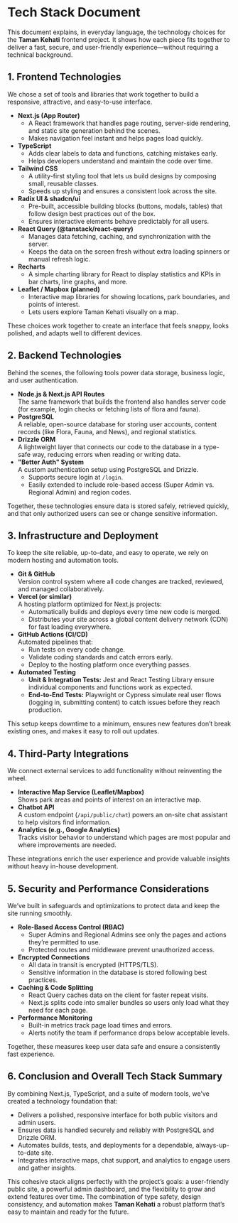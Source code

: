 # Tech Stack Document

This document explains, in everyday language, the technology choices for the **Taman Kehati** frontend project. It shows how each piece fits together to deliver a fast, secure, and user-friendly experience—without requiring a technical background.

## 1. Frontend Technologies

We chose a set of tools and libraries that work together to build a responsive, attractive, and easy-to-use interface.

- **Next.js (App Router)**
  - A React framework that handles page routing, server-side rendering, and static site generation behind the scenes.
  - Makes navigation feel instant and helps pages load quickly.
- **TypeScript**
  - Adds clear labels to data and functions, catching mistakes early.
  - Helps developers understand and maintain the code over time.
- **Tailwind CSS**
  - A utility-first styling tool that lets us build designs by composing small, reusable classes.
  - Speeds up styling and ensures a consistent look across the site.
- **Radix UI & shadcn/ui**
  - Pre-built, accessible building blocks (buttons, modals, tables) that follow design best practices out of the box.
  - Ensures interactive elements behave predictably for all users.
- **React Query (@tanstack/react-query)**
  - Manages data fetching, caching, and synchronization with the server.
  - Keeps the data on the screen fresh without extra loading spinners or manual refresh logic.
- **Recharts**
  - A simple charting library for React to display statistics and KPIs in bar charts, line graphs, and more.
- **Leaflet / Mapbox (planned)**
  - Interactive map libraries for showing locations, park boundaries, and points of interest.
  - Lets users explore Taman Kehati visually on a map.

These choices work together to create an interface that feels snappy, looks polished, and adapts well to different devices.

## 2. Backend Technologies

Behind the scenes, the following tools power data storage, business logic, and user authentication.

- **Node.js & Next.js API Routes**  
  The same framework that builds the frontend also handles server code (for example, login checks or fetching lists of flora and fauna).
- **PostgreSQL**  
  A reliable, open-source database for storing user accounts, content records (like Flora, Fauna, and News), and regional statistics.
- **Drizzle ORM**  
  A lightweight layer that connects our code to the database in a type-safe way, reducing errors when reading or writing data.
- **"Better Auth" System**  
  A custom authentication setup using PostgreSQL and Drizzle.  
  - Supports secure login at `/login`.  
  - Easily extended to include role-based access (Super Admin vs. Regional Admin) and region codes.

Together, these technologies ensure data is stored safely, retrieved quickly, and that only authorized users can see or change sensitive information.

## 3. Infrastructure and Deployment

To keep the site reliable, up-to-date, and easy to operate, we rely on modern hosting and automation tools.

- **Git & GitHub**  
  Version control system where all code changes are tracked, reviewed, and managed collaboratively.
- **Vercel (or similar)**  
  A hosting platform optimized for Next.js projects:
  - Automatically builds and deploys every time new code is merged.
  - Distributes your site across a global content delivery network (CDN) for fast loading everywhere.
- **GitHub Actions (CI/CD)**  
  Automated pipelines that:
  - Run tests on every code change.
  - Validate coding standards and catch errors early.
  - Deploy to the hosting platform once everything passes.
- **Automated Testing**  
  - **Unit & Integration Tests:** Jest and React Testing Library ensure individual components and functions work as expected.
  - **End-to-End Tests:** Playwright or Cypress simulate real user flows (logging in, submitting content) to catch issues before they reach production.

This setup keeps downtime to a minimum, ensures new features don’t break existing ones, and makes it easy to roll out updates.

## 4. Third-Party Integrations

We connect external services to add functionality without reinventing the wheel.

- **Interactive Map Service (Leaflet/Mapbox)**  
  Shows park areas and points of interest on an interactive map.
- **Chatbot API**  
  A custom endpoint (`/api/public/chat`) powers an on-site chat assistant to help visitors find information.
- **Analytics (e.g., Google Analytics)**  
  Tracks visitor behavior to understand which pages are most popular and where improvements are needed.

These integrations enrich the user experience and provide valuable insights without heavy in-house development.

## 5. Security and Performance Considerations

We’ve built in safeguards and optimizations to protect data and keep the site running smoothly.

- **Role-Based Access Control (RBAC)**  
  - Super Admins and Regional Admins see only the pages and actions they’re permitted to use.
  - Protected routes and middleware prevent unauthorized access.
- **Encrypted Connections**  
  - All data in transit is encrypted (HTTPS/TLS).
  - Sensitive information in the database is stored following best practices.
- **Caching & Code Splitting**  
  - React Query caches data on the client for faster repeat visits.
  - Next.js splits code into smaller bundles so users only load what they need for each page.
- **Performance Monitoring**  
  - Built-in metrics track page load times and errors.
  - Alerts notify the team if performance drops below acceptable levels.

Together, these measures keep user data safe and ensure a consistently fast experience.

## 6. Conclusion and Overall Tech Stack Summary

By combining Next.js, TypeScript, and a suite of modern tools, we’ve created a technology foundation that:

- Delivers a polished, responsive interface for both public visitors and admin users.
- Ensures data is handled securely and reliably with PostgreSQL and Drizzle ORM.
- Automates builds, tests, and deployments for a dependable, always-up-to-date site.
- Integrates interactive maps, chat support, and analytics to engage users and gather insights.

This cohesive stack aligns perfectly with the project’s goals: a user-friendly public site, a powerful admin dashboard, and the flexibility to grow and extend features over time. The combination of type safety, design consistency, and automation makes **Taman Kehati** a robust platform that’s easy to maintain and ready for the future.
